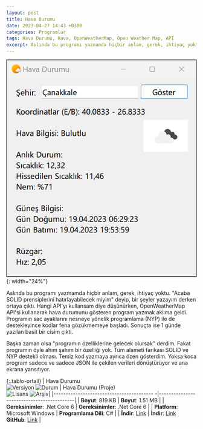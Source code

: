 ```yaml
---
layout: post
title: Hava Durumu
date: 2023-04-27 14:43 +0300
categories: Programlar
tags: Hava Durumu, Hava, OpenWeatherMap, Open Weather Map, API
excerpt: Aslında bu programı yazmamda hiçbir anlam, gerek, ihtiyaç yoktu. "Acaba SOLID prensiplerini hatırlayabilecek miyim" deyip, bir şeyler yazayım derken OpenWeatherMap API'si kullanarak hava durumunu gösteren program yazmak aklıma geldi...
---
```


![hava-durumu](/images/programlar/hava-durumu.png){: width="24%"}

Aslında bu programı yazmamda hiçbir anlam, gerek, ihtiyaç yoktu. "Acaba SOLID prensiplerini hatırlayabilecek miyim" deyip, bir şeyler yazayım derken ortaya çıktı. Hangi API'yı kullansam diye düşünürken, OpenWeatherMap API'si kullanarak hava durumunu gösteren program yazmak aklıma geldi. Programın sac ayaklarını nesneye yönelik programlama (NYP) ile de destekleyince kodlar fena gözükmemeye başladı. Sonuçta ise 1 günde yazılan basit bir cisim çıktı.

Başka zaman olsa "programın özelliklerine gelecek olursak" derdim. Fakat programın öyle ahım şahım bir özelliği yok. Tüm alameti farikası SOLID ve NYP destekli olması. Temiz kod yazmaya ayrıca özen gösterdim. Yoksa koca program sadece ve sadece JSON ile çekilen verileri dönüştürüyor ve ana ekrana yansıtıyor.

{:.tablo-ortali}
| Hava Durumu <br>![Versiyon](https://img.shields.io/badge/Versiyon-1.00-blueviolet.svg?style=flat) ![Durum](https://img.shields.io/badge/Durum-Çalışıyor-success.svg?style=flat) | Hava Durumu (Proje)<br>![Lisans](https://img.shields.io/badge/Lisans-MIT-blue.svg?style=flat) ![Arşiv](https://img.shields.io/badge/Arşiv-orange.svg?style=flat)|
|----------------------------------------- -|-------------------------------------------|
| **Boyut**: 819 KB | **Boyut**: 1.51 MB |
| **Gereksinimler**: .Net Core 6 | **Gereksinimler**: .Net Core 6 |
| **Platform**: Microsoft Windows | **Programlama Dili**: C# |
| **İndir**: [Link](https://www.dropbox.com/s/qm72jn7xtsd2hxw/dosya-hash-degeri-hesaplayici.zip?dl=1) | **İndir**: [Link](https://www.dropbox.com/s/ycsfp8q8ad20ind/dosya-hash-degeri-hesaplayici-proje.zip?dl=1) <br> **GitHub**: [Link](https://github.com/Umut-D/Dosya-Hash-Hesaplayici) |
